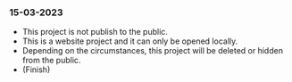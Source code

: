 ### 15-03-2023
* This project is not publish to the public. 
* This is a website project and it can only be opened locally.
* Depending on the circumstances, this project will be deleted or hidden from the public.
* (Finish)